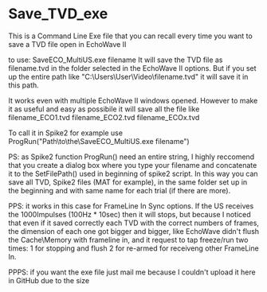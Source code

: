 # Save_TVD_exe
This is a Command Line Exe file that you can recall every time you want to save a TVD file open in EchoWave II

to use: SaveECO_MultiUS.exe filename It will save the TVD file as filename.tvd in the folder selected in the EchoWave II options. But if you set up the entire path like "C:\Users\User\Video\filename.tvd" it will save it in this path.

It works even with multiple EchoWave II windows opened. However to make it as useful and easy as possibile it will save all the file like filename_ECO1.tvd filename_ECO2.tvd filename_ECOx.tvd

To call it in Spike2 for example use ProgRun("Path\to\the\SaveECO_MultiUS.exe filename")

PS: as Spike2 function ProgRun() need an entire string, I highly reccomend that you create a dialog box where you type your filename and concatenate it to the SetFilePath() used in beginning of spike2 script. In this way you can save all TVD, Spike2 files (MAT for example), in the same folder set up in the beginning and with same name for each trial (if there are more).

PPS: it works in this case for FrameLine In Sync options. If the US receives the 1000Impulses (100Hz * 10sec) then it will stops, but because I noticed that even if it saved correctly each TVD with the correct numbers of frames, the dimension of each one got bigger and bigger, like EchoWave didn't flush the Cache\Memory with frameline in, and it request to tap freeze/run two times: 1 for stopping and flush 2 for re-armed for receiveng other FrameLine In.

PPPS: if you want the exe file just mail me because I couldn't upload it here in GitHub due to the size


